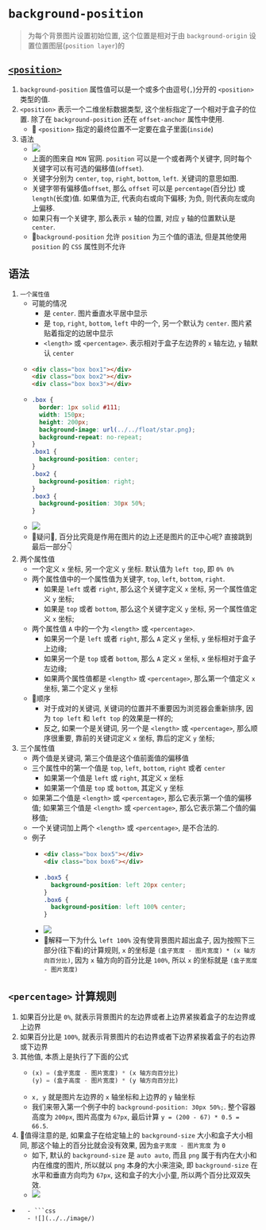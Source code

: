 # `background-position`
> 为每个背景图片设置初始位置, 这个位置是相对于由 `background-origin` 设置位置图层(`position layer`)的
## [`<position>`](https://developer.mozilla.org/en-US/docs/Web/CSS/position_value)
1. `background-position` 属性值可以是一个或多个由逗号(`,`)分开的 `<position>`类型的值.
2. `<position>` 表示一个二维坐标数据类型, 这个坐标指定了一个相对于盒子的位置. 除了在 `background-position` 还在 `offset-anchor` 属性中使用.
    - 📕 `<position>` 指定的最终位置不一定要在盒子里面(`inside`)
3. 语法
    - ![](../../image/position_type.png)
    - 上面的图来自 `MDN` 官网. `position` 可以是一个或者两个关键字, 同时每个关键字可以有可选的偏移值(`offset`).
    - 关键字分别为 `center`, `top`, `right`, `bottom`, `left`. 关键词的意思如图.
    - 关键字带有偏移值`offset`, 那么 `offset` 可以是 `percentage`(百分比) 或 `length`(长度)值. 如果值为正, 代表向右或向下偏移; 为负, 则代表向左或向上偏移.
    - 如果只有一个关键字, 那么表示 `x` 轴的位置, 对应 `y` 轴的位置默认是 `center`.
    - 📕`background-position` 允许 `position` 为三个值的语法, 但是其他使用 `position` 的 `CSS` 属性则不允许
## 语法
1. `一个属性值`
    - 可能的情况
      - 是 `center`. 图片垂直水平居中显示
      - 是 `top`, `right`, `bottom`, `left` 中的一个, 另一个默认为 `center`. 图片紧贴着指定的边居中显示
      - `<length>` 或 `<percentage>`. 表示相对于盒子左边界的 `x` 轴左边, `y` 轴默认 `center`
    - ```html
      <div class="box box1"></div>
      <div class="box box2"></div>
      <div class="box box3"></div>
    - ```css
      .box {
        border: 1px solid #111;
        width: 150px;
        height: 200px;
        background-image: url(../../float/star.png);
        background-repeat: no-repeat;
      }
      .box1 {
        background-position: center;
      }
      .box2 {
        background-position: right;
      }
      .box3 {
        background-position: 30px 50%;
      }
    - ![](../../image/Snipaste_2022-03-08_22-04-21.png) 
    - 🤨疑问🤨, 百分比究竟是作用在图片的边上还是图片的正中心呢? 直接跳到最后一部分👇
2. 两个属性值
    - 一个定义 `x` 坐标, 另一个定义 `y` 坐标. 默认值为 `left top`, 即 `0% 0%`
    - 两个属性值中的一个属性值为关键字, `top`, `left`, `bottom`, `right`. 
      - 如果是 `left` 或者 `right`, 那么这个关键字定义 `x` 坐标, 另一个属性值定义 `y` 坐标;
      - 如果是 `top` 或者 `bottom`, 那么这个关键字定义 `y` 坐标, 另一个属性值定义 `x` 坐标;
    - 两个属性值 `A` 中的一个为 `<length>` 或 `<percentage>`. 
      - 如果另一个是 `left` 或者 `right`, 那么 `A` 定义 `y` 坐标, `y` 坐标相对于盒子上边缘; 
      - 如果另一个是 `top` 或者 `bottom`, 那么 `A` 定义 `x` 坐标, `x` 坐标相对于盒子左边缘; 
      - 如果两个属性值都是 `<length>` 或 `<percentage>`, 那么第一个值定义 `x` 坐标, 第二个定义 `y` 坐标
    - 📕顺序
      - 对于成对的关键词, 关键词的位置并不重要因为浏览器会重新排序, 因为 `top left` 和 `left top` 的效果是一样的;
      - 反之, 如果一个是关键词, 另一个是 `<length>` 或 `<percentage>`, 那么顺序很重要, 靠前的关键词定义 `x` 坐标, 靠后的定义 `y` 坐标;
3. 三个属性值
    - 两个值是关键词, 第三个值是这个值前面值的偏移值
    - 三个属性中的第一个值是 `top`, `left`, `bottom`, `right` 或者 `center`
      - 如果第一个值是 `left` 或 `right`, 其定义 `x` 坐标
      - 如果第一个值是 `top` 或 `bottom`, 其定义 `y` 坐标
    - 如果第二个值是 `<length>` 或 `<percentage>`, 那么它表示第一个值的偏移值; 如果第三个值是 `<length>` 或 `<percentage>`, 那么它表示第二个值的偏移值;
    - 一个关键词加上两个 `<length>` 或 `<percentage>`, 是不合法的.
    - 例子
      - ```html
        <div class="box box5"></div>
        <div class="box box6"></div>
      - ```css
        .box5 {
          background-position: left 20px center;
        }
        .box6 {
          background-position: left 100% center;
        }
      - ![](../../image/Snipaste_2022-03-12_08-41-38.png)
      - 🤨解释一下为什么 `left 100%` 没有使背景图片超出盒子, 因为按照下三部分(往下看)的计算规则, `x` 的坐标是 `(盒子宽度 - 图片宽度) * (x 轴方向百分比)`, 因为 `x` 轴方向的百分比是 `100%`, 所以 `x` 的坐标就是 `(盒子宽度 - 图片宽度)`
## `<percentage>` 计算规则
1. 如果百分比是 `0%`, 就表示背景图片的左边界或者上边界紧挨着盒子的左边界或上边界
2. 如果百分比是 `100%`, 就表示背景图片的右边界或者下边界紧挨着盒子的右边界或下边界
3. 其他值, 本质上是执行了下面的公式
    - ```js
      (x) = (盒子宽度 - 图片宽度) * (x 轴方向百分比)
      (y) = (盒子高度 - 图片宽度) * (y 轴方向百分比)
    - `x, y` 就是图片左边界的 `x` 轴坐标和上边界的 `y` 轴坐标
    - 我们来带入第一个例子中的 `background-position: 30px 50%;`. 整个容器高度为 `200px`, 图片高度为 `67px`, 最后计算 `y = (200 - 67) * 0.5 = 66.5`.
4. 📕值得注意的是, 如果盒子在给定轴上的 `background-size` 大小和盒子大小相同, 那这个轴上的百分比就会没有效果, 因为`盒子宽度 - 图片宽度` 为 `0`
    - 如下, 默认的 `background-size` 是 `auto auto`, 而且 `png` 属于有内在大小和内在维度的图片, 所以就以 `png` 本身的大小来渲染, 即 `background-size` 在水平和垂直方向均为 `67px`, 这和盒子的大小小童, 所以两个百分比双双失效. 
    - ![](../../image/Snipaste_2022-03-09_22-25-56.png)

- ```html
    - ```css
    - ![](../../image/)  